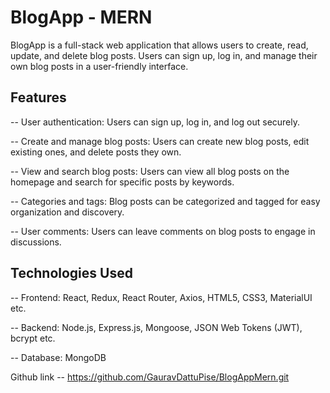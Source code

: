 
# BlogApp - MERN

BlogApp is a full-stack web application that allows users to create, read, update, and delete blog posts. Users can sign up, log in, and manage their own blog posts in a user-friendly interface.


## Features

-- User authentication: Users can sign up, log in, and log out securely.

-- Create and manage blog posts: Users can create new blog posts, edit existing ones, and delete posts they own.

-- View and search blog posts: Users can view all blog posts on the homepage and search for specific posts by keywords.

-- Categories and tags: Blog posts can be categorized and tagged for easy organization and discovery.

-- User comments: Users can leave comments on blog posts to engage in discussions.


## Technologies Used

-- Frontend: React, Redux, React Router, Axios, HTML5, CSS3, MaterialUI etc. 

-- Backend: Node.js, Express.js, Mongoose, JSON Web Tokens (JWT), bcrypt etc.

-- Database: MongoDB

Github link -- https://github.com/GauravDattuPise/BlogAppMern.git